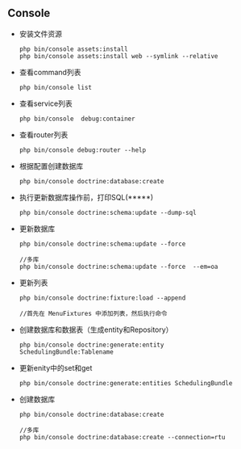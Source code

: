 ## Console

- 安装文件资源

      php bin/console assets:install
      php bin/console assets:install web --symlink --relative

- 查看command列表
        
      php bin/console list

- 查看service列表

      php bin/console  debug:container

- 查看router列表
      
      php bin/console debug:router --help
      
- 根据配置创建数据库

      php bin/console doctrine:database:create
      
- 执行更新数据库操作前，打印SQL(*****)
      
      php bin/console doctrine:schema:update --dump-sql

- 更新数据库
      
      php bin/console doctrine:schema:update --force
      
      //多库
      php bin/console doctrine:schema:update --force  --em=oa
      
- 更新列表
      
      php bin/console doctrine:fixture:load --append
      
      //首先在 MenuFixtures 中添加列表，然后执行命令

- 创建数据库和数据表（生成entity和Repository）
    
      php bin/console doctrine:generate:entity  SchedulingBundle:Tablename

- 更新enity中的set和get
      
      php bin/console doctrine:generate:entities SchedulingBundle
- 创建数据库
        
      php bin/console doctrine:database:create
      
      //多库
      php bin/console doctrine:database:create --connection=rtu
